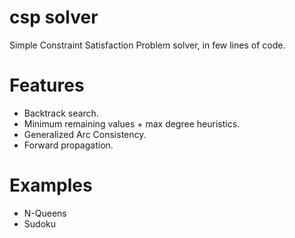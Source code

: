 # csp solver
Simple Constraint Satisfaction Problem solver, in few lines of code.

# Features
- Backtrack search.
- Minimum remaining values + max degree heuristics.
- Generalized Arc Consistency.
- Forward propagation.

# Examples
- N-Queens
- Sudoku
